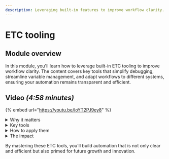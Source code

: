 ```yaml
---
description: Leveraging built-in features to improve workflow clarity.
---
```


# ETC tooling

## Module overview

In this module, you'll learn how to leverage built-in ETC tooling to improve workflow clarity. The content covers key tools that simplify debugging, streamline variable management, and adapt workflows to different systems, ensuring your automation remains transparent and efficient.

## Video _(4:58 minutes)_

{% embed url="https://youtu.be/IoYT2PJ9ey8" %}

<details>

<summary>Why it matters</summary>

* The right tools make workflows easier to debug and modify.
* Clear variable management reduces confusion and improves maintainability.

</details>

<details>

<summary>Key tools</summary>

* **Data aliases button** – Shows all variables in a workflow, where they’re created, and where they’re used.
* **No-op actions** – Use no-ops with descriptive names to make variable creation visible instead of hiding it in transitions.
* **Variable configurations** – Set different variable values based on triggers for more flexible automation.

</details>

<details>

<summary>How to apply them</summary>

* **Use the data aliases button** to quickly map out workflows.
* **Set variables in no-ops** when they apply beyond a single action.
* **Configure variables per trigger** to adapt workflows across different systems.

</details>

<details>

<summary>The impact</summary>

* Makes workflows easier to understand and update.
* Improves visibility and reduces hidden complexity.
* Keeps automation flexible across different platforms.

</details>

By mastering these ETC tools, you'll build automation that is not only clear and efficient but also primed for future growth and innovation.
